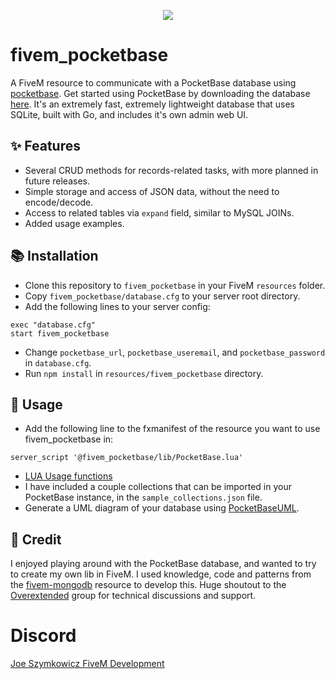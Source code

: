 <p align="center">
  <img src="https://github.com/JoeSzymkowiczFiveM/fivem_pocketbase/assets/70592880/bfa1b8a2-b688-454d-8fc7-bacdf9a1ac5f">
</p>

# fivem_pocketbase

A FiveM resource to communicate with a PocketBase database using [pocketbase](https://www.npmjs.com/package/pocketbase). Get started using PocketBase by downloading the database [here](https://pocketbase.io/docs/). It's an extremely fast, extremely lightweight database that uses SQLite, built with Go, and includes it's own admin web UI.


## ✨ Features

- Several CRUD methods for records-related tasks, with more planned in future releases.
- Simple storage and access of JSON data, without the need to encode/decode.
- Access to related tables via `expand` field, similar to MySQL JOINs.
- Added usage examples.


## 📚 Installation

- Clone this repository to `fivem_pocketbase` in your FiveM `resources` folder.
- Copy `fivem_pocketbase/database.cfg` to your server root directory.
- Add the following lines to your server config:
```
exec "database.cfg"
start fivem_pocketbase
```
- Change `pocketbase_url`, `pocketbase_useremail`, and `pocketbase_password` in `database.cfg`.
- Run `npm install` in `resources/fivem_pocketbase` directory.


## 👀 Usage

- Add the following line to the fxmanifest of the resource you want to use fivem_pocketbase in:
```
server_script '@fivem_pocketbase/lib/PocketBase.lua'
```
- [LUA Usage functions](https://github.com/JoeSzymkowiczFiveM/fivem_pocketbase/blob/main/EXAMPLES.md)
- I have included a couple collections that can be imported in your PocketBase instance, in the `sample_collections.json` file.
- Generate a UML diagram of your database using [PocketBaseUML](https://pocketbase-uml.github.io/).

## 👐 Credit

I enjoyed playing around with the PocketBase database, and wanted to try to create my own lib in FiveM. I used knowledge, code and patterns from the [fivem-mongodb](https://github.com/nbredikhin/fivem-mongodb) resource to develop this. Huge shoutout to the [Overextended](https://github.com/overextended) group for technical discussions and support.


# Discord

[Joe Szymkowicz FiveM Development](https://discord.gg/5vPGxyCB4z)
